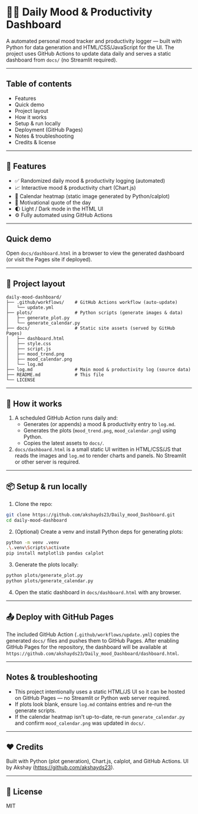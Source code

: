# 🧘‍♂️ Daily Mood & Productivity Dashboard

A automated personal mood tracker and productivity logger — built with Python for data generation and HTML/CSS/JavaScript for the UI. The project uses GitHub Actions to update data daily and serves a static dashboard from `docs/` (no Streamlit required).

---

## Table of contents

- Features
- Quick demo
- Project layout
- How it works
- Setup & run locally
- Deployment (GitHub Pages)
- Notes & troubleshooting
- Credits & license

---

## 🌟 Features

- ✅ Randomized daily mood & productivity logging (automated)
- 📈 Interactive mood & productivity chart (Chart.js)
- 📆 Calendar heatmap (static image generated by Python/calplot)
- 💬 Motivational quote of the day
- 🌓 Light / Dark mode in the HTML UI
- ⚙️ Fully automated using GitHub Actions

---

## Quick demo

Open `docs/dashboard.html` in a browser to view the generated dashboard (or visit the Pages site if deployed).

---

## 📁 Project layout

```
daily-mood-dashboard/
├── .github/workflows/    # GitHub Actions workflow (auto-update)
│   └── update.yml
├── plots/                # Python scripts (generate images & data)
│   ├── generate_plot.py
│   └── generate_calendar.py
├── docs/                 # Static site assets (served by GitHub Pages)
│   ├── dashboard.html
│   ├── style.css
│   ├── script.js
│   ├── mood_trend.png
│   ├── mood_calendar.png
│   └── log.md
├── log.md                # Main mood & productivity log (source data)
├── README.md             # This file
└── LICENSE
```

---

## 🚀 How it works

1. A scheduled GitHub Action runs daily and:
   - Generates (or appends) a mood & productivity entry to `log.md`.
   - Generates the plots (`mood_trend.png`, `mood_calendar.png`) using Python.
   - Copies the latest assets to `docs/`.
2. `docs/dashboard.html` is a small static UI written in HTML/CSS/JS that reads the images and `log.md` to render charts and panels. No Streamlit or other server is required.

---

## 📦 Setup & run locally

1. Clone the repo:

```bash
git clone https://github.com/akshayds23/Daily_mood_Dashboard.git
cd daily-mood-dashboard
```

2. (Optional) Create a venv and install Python deps for generating plots:

```bash
python -m venv .venv
.\.venv\Scripts\activate
pip install matplotlib pandas calplot
```

3. Generate the plots locally:

```bash
python plots/generate_plot.py
python plots/generate_calendar.py
```

4. Open the static dashboard in `docs/dashboard.html` with any browser.

---

## 📤 Deploy with GitHub Pages

The included GitHub Action (`.github/workflows/update.yml`) copies the generated `docs/` files and pushes them to GitHub Pages. After enabling GitHub Pages for the repository, the dashboard will be available at `https://github.com/akshayds23/Daily_mood_Dashboard/dashboard.html`.

---

## Notes & troubleshooting

- This project intentionally uses a static HTML/JS UI so it can be hosted on GitHub Pages — no Streamlit or Python web server required.
- If plots look blank, ensure `log.md` contains entries and re-run the generate scripts.
- If the calendar heatmap isn't up-to-date, re-run `generate_calendar.py` and confirm `mood_calendar.png` was updated in `docs/`.

---

## ❤️ Credits

Built with Python (plot generation), Chart.js, calplot, and GitHub Actions. UI by Akshay (https://github.com/akshayds23).

---

## 📜 License

MIT
